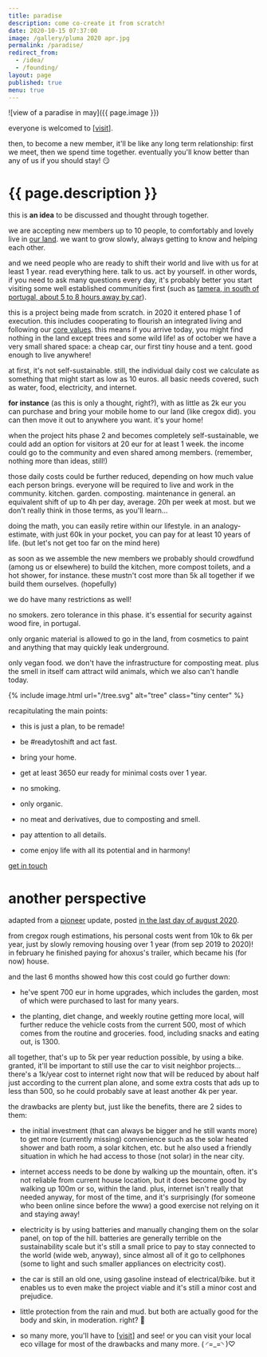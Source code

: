 ```yaml
---
title: paradise
description: come co-create it from scratch!
date: 2020-10-15 07:37:00
image: /gallery/pluma 2020 apr.jpg
permalink: /paradise/
redirect_from:
  - /idea/
  - /founding/
layout: page
published: true
menu: true
---
```


![view of a paradise in may]({{ page.image }})

everyone is welcomed to [[visit](/visit)].

then, to become a new member, it'll be like any long term relationship: first we meet, then we spend time together. eventually you'll know better than any of us if you should stay! 😏

# {{ page.description }}

this is **an idea** to be discussed and thought through together.

we are accepting new members up to 10 people, to comfortably and lovely live in [our land](/map). we want to grow slowly, always getting to know and helping each other.

and we need people who are ready to shift their world and live with us for at least 1 year. read everything here. talk to us. act by yourself. in other words, if you need to ask many questions every day, it's probably better you start visiting some well established communities first (such as [tamera, in south of portugal, about 5 to 8 hours away by car](/tamera)).

this is a project being made from scratch. in 2020 it entered phase 1 of execution. this includes cooperating to flourish an integrated living and following our [core values](/core). this means if you arrive today, you might find nothing in the land except trees and some wild life! as of october we have a very small shared space: a cheap car, our first tiny house and a tent. good enough to live anywhere!

at first, it's not self-sustainable. still, the individual daily cost we calculate as something that might start as low as 10 euros. all basic needs covered, such as water, food, electricity, and internet.

**for instance** (as this is only a thought, right?), with as little as 2k eur you can purchase and bring your mobile home to our land (like cregox did). you can then move it out to anywhere you want. it's your home!

when the project hits phase 2 and becomes completely self-sustainable, we could add an option for visitors at 20 eur for at least 1 week. the income could go to the community and even shared among members. (remember, nothing more than ideas, still!)

those daily costs could be further reduced, depending on how much value each person brings. everyone will be required to live and work in the community. kitchen. garden. composting. maintenance in general. an equivalent shift of up to 4h per day, average. 20h per week at most. but we don't really think in those terms, as you'll learn... 

doing the math, you can easily retire within our lifestyle. in an analogy-estimate, with just 60k in your pocket, you can pay for at least 10 years of life. (but let's not get too far on the mind here)

as soon as we assemble the new members we probably should crowdfund (among us or elsewhere) to build the kitchen, more compost toilets, and a hot shower, for instance. these mustn't cost more than 5k all together if we build them ourselves. (hopefully)

we do have many restrictions as well!

no smokers. zero tolerance in this phase. it's essential for security against wood fire, in portugal.

only organic material is allowed to go in the land, from cosmetics to paint and anything that may quickly leak underground.

only vegan food. we don't have the infrastructure for composting meat. plus the smell in itself cam attract wild animals, which we also can't handle today.

{% include image.html url="/tree.svg" alt="tree" class="tiny center" %}

recapitulating the main points:

- this is just a plan, to be remade!

- be #readytoshift and act fast.

- bring your home.

- get at least 3650 eur ready for minimal costs over 1 year.

- no smoking.

- only organic.

- no meat and derivatives, due to composting and smell.

- pay attention to all details.

- come enjoy life with all its potential and in harmony!

[get in touch](/contact)

# another perspective

adapted from a [pioneer](/pioneer) update, posted [in the last day of august 2020](https://frontier.pioneer.app/posts/979a716f-cregox-ahoxus-org-progress-update-august-31st-2020).

from cregox rough estimations, his personal costs went from 10k to 6k per year, just by slowly removing housing over 1 year (from sep 2019 to 2020)! in february he finished paying for ahoxus's trailer, which became his (for now) house.

and the last 6 months showed how this cost could go further down:

- he've spent 700 eur in home upgrades, which includes the garden, most of which were purchased to last for many years.

- the planting, diet change, and weekly routine getting more local, will further reduce the vehicle costs from the current 500, most of which comes from the routine and groceries. food, including snacks and eating out, is 1300.

all together, that's up to 5k per year reduction possible, by using a bike. granted, it'll be important to still use the car to visit neighbor projects... there's a 1k/year cost to internet right now that will be reduced by about half just according to the current plan alone, and some extra costs that ads up to less than 500, so he could probably save at least another 4k per year.

the drawbacks are plenty but, just like the benefits, there are 2 sides to them:

- the initial investment (that can always be bigger and he still wants more) to get more (currently missing) convenience such as the solar heated shower and bath room, a solar kitchen, etc. but he also used a friendly situation in which he had access to those (not solar) in the near city.

- internet access needs to be done by walking up the mountain, often. it's not reliable from current house location, but it does become good by walking up 100m or so, within the land. plus, internet isn't really that needed anyway, for most of the time, and it's surprisingly (for someone who been online since before the www) a good exercise not relying on it and staying away!

- electricity is by using batteries and manually changing them on the solar panel, on top of the hill. batteries are generally terrible on the sustainability scale but it's still a small price to pay to stay connected to the world (wide web, anyway), since almost all of it go to cellphones (some to light and such smaller appliances on electricity cost).

- the car is still an old one, using gasoline instead of electrical/bike. but it enables us to even make the project viable and it's still a minor cost and prejudice.

- little protection from the rain and mud. but both are actually good for the body and skin, in moderation. right? 🤣

- so many more, you'll have to [[visit](/visit)] and see! or you can visit your local eco village for most of the drawbacks and many more. ( ◜=_=◝ )♡
